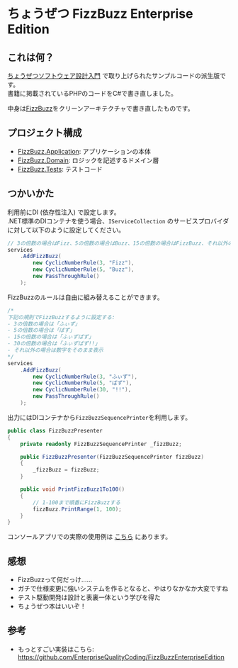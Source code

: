 # ちょうぜつ FizzBuzz Enterprise Edition

## これは何？

[ちょうぜつソフトウェア設計入門](https://gihyo.jp/book/2022/978-4-297-13234-7) で取り上げられたサンプルコードの派生版です。  
書籍に掲載されているPHPのコードをC#で書き直しました。

中身は[FizzBuzz](https://ja.wikipedia.org/wiki/Fizz_Buzz)をクリーンアーキテクチャで書き直したものです。

## プロジェクト構成

- [FizzBuzz.Application](/FizzBuzz.Application/): アプリケーションの本体
- [FizzBuzz.Domain](/FizzBuzz.Domain/): ロジックを記述するドメイン層
- [FizzBuzz.Tests](/FizzBuzz.Tests/): テストコード

## つかいかた

利用前にDI (依存性注入) で設定します。  
.NET標準のDIコンテナを使う場合、`IServiceCollection` のサービスプロバイダに対して以下のように設定してください。

```cs
// 3の倍数の場合はFizz、5の倍数の場合はBuzz、15の倍数の場合はFizzBuzz、それ以外の場合は数字をそのまま表示
services
    .AddFizzBuzz(
        new CyclicNumberRule(3, "Fizz"),
        new CyclicNumberRule(5, "Buzz"),
        new PassThroughRule()
    );
```

FizzBuzzのルールは自由に組み替えることができます。

```cs
/*
下記の規則でFizzBuzzするように設定する:
- 3の倍数の場合は「ふぃず」
- 5の倍数の場合は「ばず」
- 15の倍数の場合は「ふぃずばず」
- 30の倍数の場合は「ふぃずばず!!」
- それ以外の場合は数字をそのまま表示
*/
services
    .AddFizzBuzz(
        new CyclicNumberRule(3, "ふぃず"),
        new CyclicNumberRule(5, "ばず"),
        new CyclicNumberRule(30, "!!"),
        new PassThroughRule()
    );
```

出力にはDIコンテナから`FizzBuzzSequencePrinter`を利用します。

```cs
public class FizzBuzzPresenter
{
    private readonly FizzBuzzSequencePrinter _fizzBuzz;

    public FizzBuzzPresenter(FizzBuzzSequencePrinter fizzBuzz)
    {
        _fizzBuzz = fizzBuzz;
    }

    public void PrintFizzBuzz1To100()
    {
        // 1-100まで順番にFizzBuzzする
        fizzBuzz.PrintRange(1, 100);
    }
}
```

コンソールアプリでの実際の使用例は [こちら](./FizzBuzz.Application/Program.cs) にあります。

## 感想

- FizzBuzzって何だっけ……
- ガチで仕様変更に強いシステムを作るとなると、やはりなかなか大変ですね
- テスト駆動開発は設計と表裏一体という学びを得た
- ちょうぜつ本はいいぞ！

## 参考

- もっとすごい実装はこちら: <https://github.com/EnterpriseQualityCoding/FizzBuzzEnterpriseEdition>
